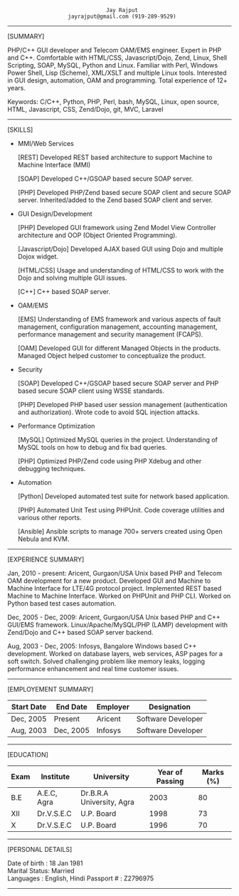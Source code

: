                                    Jay Rajput
                       jayrajput@gmail.com (919-289-9529)
--------------------------------------------------------------------------------

[SUMMARY]

PHP/C++ GUI developer and Telecom OAM/EMS engineer.  Expert in PHP and C++.
Comfortable with HTML/CSS, Javascript/Dojo, Zend, Linux, Shell Scripting, SOAP,
MySQL, Python and Linux.  Familiar with Perl, Windows Power Shell, Lisp
(Scheme), XML/XSLT and multiple Linux tools.  Interested in GUI design,
automation, OAM and programming.  Total experience of 12+ years.

Keywords: C/C++, Python, PHP, Perl, bash, MySQL, Linux, open source, HTML,
Javascript, CSS, Zend/Dojo, git, MVC, Laravel

--------------------------------------------------------------------------------

[SKILLS]

+ MMI/Web Services

    [REST] Developed REST based architecture to support Machine to Machine
    Interface (MMI)
    
    [SOAP] Developed C++/GSOAP based secure SOAP server.

    [PHP] Developed PHP/Zend based secure SOAP client and secure SOAP
    server.  Inherited/added to the Zend based SOAP client and server.
    
+ GUI Design/Development

    [PHP] Developed GUI framework using Zend Model View Controller
    architecture and OOP (Object Oriented Programming).

    [Javascript/Dojo] Developed AJAX based GUI using Dojo and multiple Dojox
    widget.

    [HTML/CSS] Usage and understanding of HTML/CSS to work with the Dojo and
    solving multiple GUI issues.

    [C++] C++ based SOAP server.

+ OAM/EMS

    [EMS] Understanding of EMS framework and various aspects of  fault
    management, configuration management, accounting management, performance
    management and security management (FCAPS).

    [OAM] Developed GUI for different Managed Objects in the products.  Managed
    Object helped customer to conceptualize the product.

+ Security

    [SOAP] Developed C++/GSOAP based secure SOAP server and PHP based secure SOAP
    client using WSSE standards. 

    [PHP] Developed PHP based user session management (authentication and
    authorization).  Wrote code to avoid SQL injection attacks.

+ Performance Optimization

    [MySQL] Optimized MySQL queries in the project.  Understanding of MySQL
    tools on how to debug and fix bad queries.

    [PHP] Optimized PHP/Zend code using PHP Xdebug and other debugging
    techniques.

+ Automation

    [Python] Developed automated test suite for network based application.

    [PHP] Automated Unit Test using PHPUnit. Code coverage utilities and
    various other reports.
    
    [Ansible] Ansible scripts to manage 700+ servers created using Open Nebula
    and KVM.

--------------------------------------------------------------------------------

[EXPERIENCE SUMMARY]

Jan, 2010 - present: Aricent, Gurgaon/USA
    Unix based PHP and Telecom OAM development for a new product.  Developed
    GUI and Machine to Machine Interface for LTE/4G protocol project.
    Implemented REST based Machine to Machine Interface. Worked on PHPUnit and
    PHP CLI. Worked on Python based test cases automation. 

Dec, 2005 - Dec, 2009: Aricent, Gurgaon/USA
    Unix based PHP and C++ GUI/EMS framework.  Linux/Apache/MySQL/PHP (LAMP)
    development with Zend/Dojo and C++ based SOAP server backend.

Aug, 2003 - Dec, 2005: Infosys, Bangalore
    Windows based C++ development.  Worked on database layers, web services,
    ASP pages for a soft switch.  Solved challenging problem like memory leaks,
    logging performance enhancement and real time customer issues.

--------------------------------------------------------------------------------

[EMPLOYEMENT SUMMARY]

| Start Date | End Date  | Employer | Designation        | 
|------------|-----------|----------|--------------------|
| Dec, 2005  | Present   | Aricent  | Software Developer | 
| Aug, 2003  | Dec, 2005 | Infosys  | Software Developer | 

--------------------------------------------------------------------------------

[EDUCATION]

|Exam | Institute   | University                | Year of Passing | Marks (%) |
|-----|-------------|---------------------------|-----------------|-----------|
|B.E  | A.E.C, Agra | Dr.B.R.A University, Agra | 2003            | 80        |
|XII  | Dr.V.S.E.C  | U.P. Board                | 1998            | 73        |
|X    | Dr.V.S.E.C  | U.P. Board                | 1996            | 70        |

--------------------------------------------------------------------------------

[PERSONAL DETAILS]

Date of birth : 18 Jan 1981    
Marital Status: Married        
Languages     : English, Hindi 
Passport #    : Z2796975       

--------------------------------------------------------------------------------
